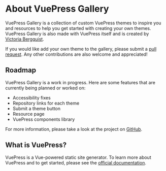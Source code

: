 # About VuePress Gallery

<!-- TODO: Write about page -->

VuePress Gallery is a collection of custom VuePress themes to inspire you and resources to help you get started with creating your own themes. VuePress Gallery is also made with VuePress itself and is created by [Victoria Bergquist](https://twitter.com/vicbergquist).

If you would like add your own theme to the gallery, please submit a [pull request](https://github.com/vicbergquist/vuepress.gallery). Any other contributions are also welcome and appreciated!

## Roadmap

VuePress Gallery is a work in progress. Here are some features that are currently being planned or worked on:

- Accessibility fixes
- Repository links for each theme
- Submit a theme button
- Resource page
- VuePress components library

For more information, please take a look at the project on [GitHub](https://github.com/vicbergquist/vuepress.gallery).

## What is VuePress?

VuePress is a Vue-powered static site generator. To learn more about VuePress and to get started, please see the [official documentation](https://vuepress.vuejs.org).
